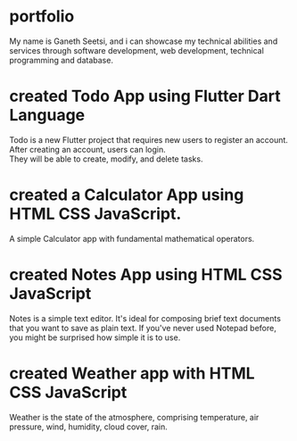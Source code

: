 # portfolio

My name is Ganeth Seetsi, and i can showcase my technical abilities and services through software development, web development, technical programming and database.

# created Todo App using Flutter Dart Language

Todo is a new Flutter project that requires new users to register an account. After creating an account, users can login.  
They will be able to create, modify, and delete tasks.  

# created a Calculator App using HTML CSS JavaScript.

A simple Calculator app with fundamental mathematical operators.

# created Notes App using HTML CSS JavaScript

Notes is a simple text editor. It's ideal for composing brief text documents that you want to save as plain text. If you've never used Notepad before, you might be surprised how simple it is to use.

# created Weather app with HTML CSS JavaScript 

Weather is the state of the atmosphere, comprising temperature, air pressure, wind, humidity, cloud cover, rain.
